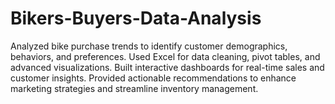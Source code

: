 # Bikers-Buyers-Data-Analysis
Analyzed bike purchase trends to identify customer demographics, behaviors, and preferences. Used Excel for data cleaning, pivot tables, and advanced visualizations. Built interactive dashboards for real-time sales and customer insights. Provided actionable recommendations to enhance marketing strategies and streamline inventory management.
